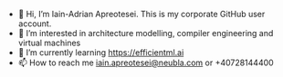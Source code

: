 - 👋 Hi, I’m Iain-Adrian Apreotesei. This is my corporate GitHub user account.
- 👀 I’m interested in architecture modelling, compiler engineering and virtual machines
- 🌱 I’m currently learning https://efficientml.ai
- 📫 How to reach me iain.apreotesei@neubla.com or +40728144400

<!---
iain-neubla/iain-neubla is a ✨ special ✨ repository because its `README.md` (this file) appears on your GitHub profile.
You can click the Preview link to take a look at your changes.
--->
